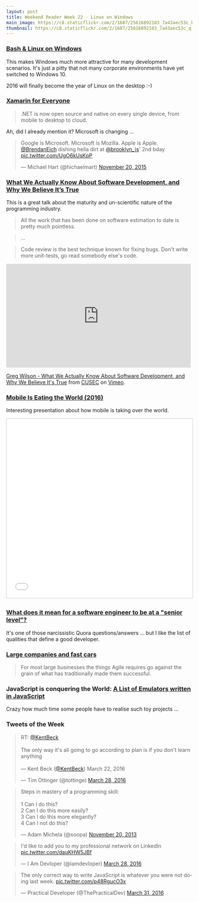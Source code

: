```yaml
---
layout: post
title: Weekend Reader Week 22 - Linux on Windows
main_image: https://c8.staticflickr.com/2/1687/25616892103_7a43aec53c_b.jpg
thumbnail: https://c8.staticflickr.com/2/1687/25616892103_7a43aec53c_q.jpg
---
```



### [Bash & Linux on Windows](http://www.theverge.com/2016/3/30/11331014/microsoft-windows-linux-ubuntu-bash)

This makes Windows much more attractive for many development scenarios. It's just a pitty that not many corporate environments have yet switched to Windows 10.

2016 will finally become the year of Linux on the desktop :-)


### [Xamarin for Everyone](https://blog.xamarin.com/xamarin-for-all)

>.NET is now open source and native on every single device, from mobile to desktop to cloud. 


Ah, did I already mention it? Microsoft is changing ...

<blockquote class="twitter-tweet" data-lang="en"><p lang="en" dir="ltr">Google is Microsoft. Microsoft is Mozilla. Apple is Apple. <a href="https://twitter.com/BrendanEich">@BrendanEich</a> dishing hella dirt at <a href="https://twitter.com/brooklyn_js">@brooklyn_js</a>&#39; 2nd bday <a href="https://t.co/UgO6kUsKpP">pic.twitter.com/UgO6kUsKpP</a></p>&mdash; Michael Hart (@hichaelmart) <a href="https://twitter.com/hichaelmart/status/667749535440084992">November 20, 2015</a></blockquote>


### [What We Actually Know About Software Development, and Why We Believe It’s True](https://vimeo.com/9270320)

This is a great talk about the maturity and un-scientific nature of the programming industry.

> All the work that has been done on software estimation to date is pretty much pointless.

> ...

> Code review is the best technique known for fixing bugs. Don't write more unit-tests, go read somebody else's code.


<iframe src="https://player.vimeo.com/video/9270320" width="500" height="281" frameborder="0" webkitallowfullscreen mozallowfullscreen allowfullscreen></iframe>
<p><a href="https://vimeo.com/9270320">Greg Wilson - What We Actually Know About Software Development, and Why We Believe It&#039;s True</a> from <a href="https://vimeo.com/cusec">CUSEC</a> on <a href="https://vimeo.com">Vimeo</a>.</p>



### [Mobile Is Eating the World (2016)](http://www.slideshare.net/a16z/mobile-is-eating-the-world-2016/)

Interesting presentation about how mobile is taking over the world.

<iframe src="//www.slideshare.net/slideshow/embed_code/key/e8apLGIsmfqmZU" width="595" height="485" frameborder="0" marginwidth="0" marginheight="0" scrolling="no" style="border:1px solid #CCC; border-width:1px; margin-bottom:5px; max-width: 100%;" allowfullscreen> </iframe> 



### [What does it mean for a software engineer to be at a "senior level"?](https://www.quora.com/What-does-this-mean-for-a-software-engineer-You-are-not-at-a-senior-level/answer/Tom-Wesley-3?srid=33NW&share=0ceef08d)

It's one of those narcissistic Quora questions/answers ... but I like the list of qualities that define a good developer.



### [Large companies and fast cars](http://allankelly.blogspot.co.uk/2015/10/large-companies-and-fast-cars.html)

> For most large businesses the things Agile requires go against the grain of what has traditionally made them successful.



### JavaScript is conquering the World: [A List of Emulators written in JavaScript](https://github.com/fcambus/jsemu)

Crazy how much time some people have to realise such toy projects ...


### Tweets of the Week

<blockquote class="twitter-tweet" data-lang="en"><p lang="en" dir="ltr">RT: <a href="https://twitter.com/KentBeck">@KentBeck</a><br><br>The only way it&#39;s all going to go according to plan is if you don&#39;t learn anything<br><br>— Kent Beck (<a href="https://twitter.com/KentBeck">@KentBeck</a>) March 22, 2016</p>&mdash; Tim Ottinger (@tottinge) <a href="https://twitter.com/tottinge/status/714577069712261120">March 28, 2016</a></blockquote>

<blockquote class="twitter-tweet" data-lang="en"><p lang="en" dir="ltr">Steps in mastery of a programming skill:<br><br>1 Can I do this?<br>2 Can I do this more easily?<br>3 Can I do this more elegantly?<br>4 Can I not do this?</p>&mdash; Adam Michela (@soopa) <a href="https://twitter.com/soopa/status/403209186273923072">November 20, 2013</a></blockquote>

<blockquote class="twitter-tweet" data-lang="en"><p lang="en" dir="ltr">I&#39;d like to add you to my professional network on LinkedIn <a href="https://t.co/dauKHW5JBf">pic.twitter.com/dauKHW5JBf</a></p>&mdash; I Am Devloper (@iamdevloper) <a href="https://twitter.com/iamdevloper/status/714390085647511552">March 28, 2016</a></blockquote>

<blockquote class="twitter-tweet" data-lang="en"><p lang="en" dir="ltr">The only correct way to write JavaScript is whatever you were not doing last week. <a href="https://t.co/p48RgucO3x">pic.twitter.com/p48RgucO3x</a></p>&mdash; Practical Developer (@ThePracticalDev) <a href="https://twitter.com/ThePracticalDev/status/715623065078644738">March 31, 2016</a></blockquote>
